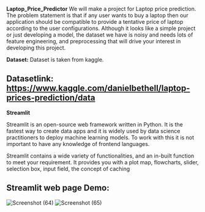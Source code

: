  **Laptop_Price_Predictor**
We will make a project for Laptop price prediction. The problem statement is that if any user wants to buy a laptop then our application should be compatible to provide a tentative price of laptop according to the user configurations. Although it looks like a simple project or just developing a model, the dataset we have is noisy and needs lots of feature engineering, and preprocessing that will drive your interest in developing this project.

**Dataset:**
Dataset is taken from kaggle.
## Datasetlink: https://www.kaggle.com/danielbethell/laptop-prices-prediction/data

**Streamlit**

Streamlit is an open-source web framework written in Python. It is the fastest way to create data apps and it is widely used by data science practitioners to deploy machine learning models. To work with this it is not important to have any knowledge of frontend languages.

Streamlit contains a wide variety of functionalities, and an in-built function to meet your requirement. It provides you with a plot map, flowcharts, slider, selection box, input field, the concept of caching

## Streamlit web page Demo:
![Screenshot (64)](https://user-images.githubusercontent.com/92773900/148544266-23196a71-47d8-46aa-b00d-85ed511b4042.png)
![Screenshot (65)](https://user-images.githubusercontent.com/92773900/148544271-78c415cd-7a9f-4219-91a1-63fb56938db9.png)
